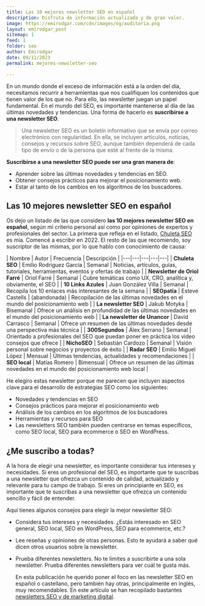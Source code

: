 ```yaml
---
title: Las 10 mejores newsletter SEO en español
description: Disfruta de información actualizada y de gran valor.
image: https://emirodgar.com/cdn/images/og/auditoria.png
layout: emirodgar_post
sitemap: 1
feed: 1
folder: seo
author: Emirodgar
date: 09/11/2023
permalink: mejores-newsletter-seo

---
```


En un mundo donde el exceso de información está a la orden del día, necesitamos recurrir a herramientas que nos cualifiquen los contenidos que tienen valor de los que no. Para ello, las newsletter juegan un papel fundamental.
En el mundo del SEO, es importante mantenerse al día de las últimas novedades y tendencias. Una forma de hacerlo es **suscribirse a una newsletter SEO**.

> Una newsletter SEO es un boletín informativo que se envía por correo electrónico con regularidad. En ella, se incluyen artículos, noticias, consejos y recursos sobre SEO, aunque también dependerá de cada tipo de envío o de la persona que esté al frente de la misma.

**Suscribirse a una newsletter SEO puede ser una gran manera de**:

- Aprender sobre las últimas novedades y tendencias en SEO.
- Obtener consejos prácticos para mejorar el posicionamiento web.
- Estar al tanto de los cambios en los algoritmos de los buscadores.

## Las 10 mejores newsletter SEO en español

Os dejo un listado de las que considero **las 10 mejores newsletter SEO en español**, según mi criterio personal así como por opiniones de expertos y profesionales del sector.
La primera que refleja en el listado, [Chuleta SEO](https://newsletter.chuletaseo.com) es mía. Comencé a escribir en 2022. El resto de las que recomiendo, soy suscriptor de las mismas, por lo que hablo con conocimiento de causa:

| Nombre | Autor | Frecuencia | Descripción |
|---|---|---|---|---|
| **Chuleta SEO** | Emilio Rodríguez García | Semanal | Noticias, artículos, guías, tutoriales, herramientas, eventos y ofertas de trabajo |
| **Newsletter de Oriol Farré** | Oriol Farré | Semanal | Cubre temáticas como UX, CRO, analítica y, obviamente, el SEO |
| **10 Links Azules** | Juan González Villa | Semanal | Recopila los 10 enlaces más interesantes de la semana |
| **SEOpatía** | Esteve Castells | (abandonada) | Recopilación de las últimas novedades en el mundo del posicionamiento web |
| **La newsletter SEO** | Jakub Motyka | Bisemanal | Ofrece un análisis en profundidad de las últimas novedades en el mundo del posicionamiento web |
| **La newsletter de Unancor** | David Carrasco | Semanal | Ofrece un resumen de las últimas novedades desde una perspectiva más técnica |
| **300Segundos** | Álex Serrano | Semanal | Orientado a profesionales del SEO que puedan poner en práctica los video consejos que ofrece |
| **NichoSEO** | Sebastián Cardozo | Semanal | Visión personal sobre negocios y proyectos de éxito |
| **Radar SEO** | Emilio Miguel López | Mensual | Últimas tendencias, actualidades y recomendaciones |
| **SEO local** | Matías Romero | Bimensual | Ofrece un resumen de las últimas novedades en el mundo del posicionamiento web local |


He elegiro estas newsletter porque me parecen que incluyen aspectos clave para el desarrollo de estrategias SEO como los siguientes: 

- Novedades y tendencias en SEO
- Consejos prácticos para mejorar el posicionamiento web
- Análisis de los cambios en los algoritmos de los buscadores
- Herramientas y recursos para SEO
- Las newsletters SEO también pueden centrarse en temas específicos, como SEO local, SEO para ecommerce o SEO en WordPress.

## ¿Me suscribo a todas?

A la hora de elegir una newsletter, es importante considerar tus intereses y necesidades. Si eres un profesional del SEO, es importante que te suscribas a una newsletter que ofrezca un contenido de calidad, actualizado y relevante para tu campo de trabajo. 
Si eres un principiante en SEO, es importante que te suscribas a una newsletter que ofrezca un contenido sencillo y fácil de entender.

Aquí tienes algunos consejos para elegir la mejor newsletter SEO:

- Considera tus intereses y necesidades. ¿Estás interesado en SEO general, SEO local, SEO en WordPress, SEO para ecommerce, etc.?
- Lee reseñas y opiniones de otras personas. Esto te ayudará a saber qué dicen otros usuarios sobre la newsletter.
- Prueba diferentes newsletters. No te limites a suscribirte a una sola newsletter. Prueba diferentes newsletters para ver cuál te gusta más.

  En esta publicación he querido poner el foco en las newsletter SEO en español o castellano, pero también hay otras, principalmente en inglés, muy recomendables. En este artículo se han recopilado bastantes [newsletters SEO y de marketing digital](https://chuletaseo.com/newsletter-seo).
